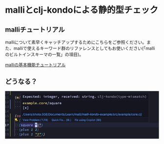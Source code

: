 # malliとclj-kondoによる静的型チェック

## malliチュートリアル

malliについて素早くキャッチアップするためにこちらをご参照ください。また、malliで使えるキーワード群のリファレンスとしてもお使いください(「malliのビルトインスキーマの一覧」の項目)。

[malliの基本機能チュートリアル](./malli.md)

## どうなる？

![clj-kondoによる型の不一致警告](./image/kondo.png)